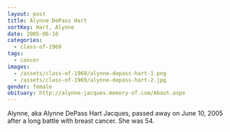 ```yaml
---
layout: post
title: Alynne DePass Hart
sortKey: Hart, Alynne
date: 2005-06-10
categories:
  - class-of-1969
tags:
  - cancer
images:
  - /assets/class-of-1969/alynne-depass-hart-1.png
  - /assets/class-of-1969/alynne-depass-hart-2.jpg
gender: female
obituary: http://alynne-jacques.memory-of.com/About.aspx
---
```


Alynne, aka Alynne DePass Hart Jacques, passed away on June 10, 2005 after a long battle with breast cancer. She was 54.
